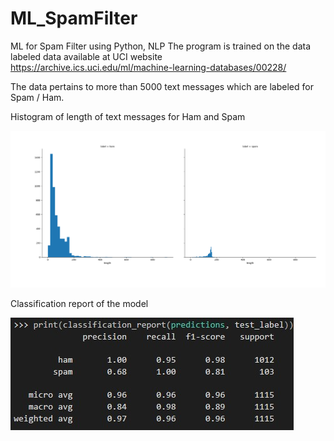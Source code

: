 # ML_SpamFilter
ML for Spam Filter using Python, NLP
The program is trained on the data labeled data available at UCI website https://archive.ics.uci.edu/ml/machine-learning-databases/00228/

The data pertains to more than 5000 text messages which are labeled for Spam / Ham.


Histogram of length of text messages for Ham and Spam

![](/images/distribution.png)




Classification report of the model



![](/images/classification_report.jpg)
